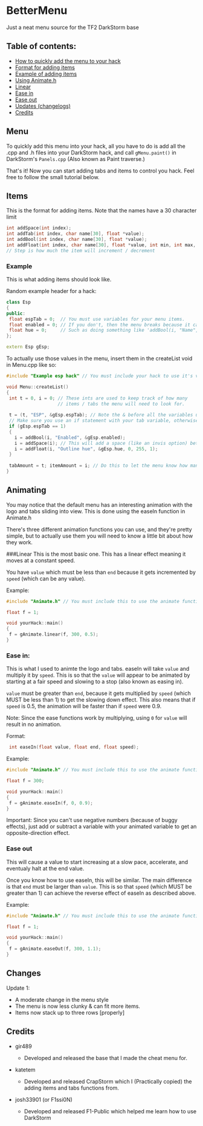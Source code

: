 # BetterMenu
Just a neat menu source for the TF2 DarkStorm base

## Table of contents:
- [How to quickly add the menu to your hack](#menu)
- [Format for adding items](#items)
 - [Example of adding items](#example)
- [Using Animate.h](#animating)
 - [Linear](#linear)
 - [Ease in](#ease-in)
 - [Ease out](#ease-out)
- [Updates (changelogs)](#changes)
- [Credits](#credits)
 
## Menu
To quickly add this menu into your hack, all you have to do is add all the .cpp and .h files into your DarkStorm hack, and call `gMenu.paint()` in DarkStorm's `Panels.cpp` (Also known as Paint traverse.)

That's it! Now you can start adding tabs and items to control you hack. Feel free to follow the small tutorial below.

## Items
This is the format for adding items. Note that the names have a 30 character limit

 ```cpp
 int addSpace(int index);
 int addTab(int index, char name[30], float *value);
 int addBool(int index, char name[30], float *value);
 int addFloat(int index, char name[30], float *value, int min, int max, int step);
 // Step is how much the item will increment / decrement
 ```

### Example
This is what adding items should look like.
 
 Random example header for a hack:
 ```cpp
 class Esp
 {
 public:
  float espTab = 0;  // You must use variables for your menu items.
  float enabled = 0; // If you don't, then the menu breaks because it can't control the values
  float hue = 0;     // Such as doing something like 'addBool(i, "Name", false)'
 };
 
 extern Esp gEsp;
 ```
 
 To actually use those values in the menu, insert them in the createList void in Menu.cpp like so:
 ```cpp
 #include "Example esp hack" // You must include your hack to use it's variables
 
 void Menu::createList()
 {
  int t = 0, i = 0; // These ints are used to keep track of how many
                    // items / tabs the menu will need to look for.
  
  t = (t, "ESP", &gEsp.espTab); // Note the & before all the variables used
  // Make sure you use an if statement with your tab variable, otherwise items will appear regardless of the tab
  if (gEsp.espTab == 1)
  {
    i = addBool(i, "Enabled", &gEsp.enabled);
    i = addSpace(i); // This will add a space (like an invis option) between these items
    i = addFloat(i, "Outline hue", &gEsp.hue, 0, 255, 1);
  }
  
  tabAmount = t; itemAmount = i; // Do this to let the menu know how many items to look for
 }
 ```
## Animating
You may notice that the default menu has an interesting animation with the logo and tabs sliding into view. This is done using the easeIn function in Animate.h

There's three different animation functions you can use, and they're pretty simple, but to actually use them you will need to know a little bit about how they work.

###Linear
This is the most basic one. This has a linear effect meaning it moves at a constant speed.

You have `value` which must be less than `end` because it gets incremented by `speed` (which can be any value).

Example:
```cpp
#include "Animate.h" // You must include this to use the animate functions

float f = 1;

void yourHack::main()
{
 f = gAnimate.linear(f, 300, 0.5);
}
```

### Ease in:
This is what I used to animte the logo and tabs. easeIn will take `value` and multiply it by `speed`. This is so that the `value` will appear to be animated by starting at a fair speed and slowing to a stop (also known as easing in).

`value` must be greater than `end`, because it gets multiplied by `speed` (which MUST be less than 1) to get the slowing down effect.
This also means that if `speed` is 0.5, the animation will be faster than if `speed` were 0.9.

Note: Since the ease functions work by multiplying, using `0` for `value` will result in no animation.

Format:
```cpp
 int easeIn(float value, float end, float speed);
```

Example:
```cpp
#include "Animate.h" // You must include this to use the animate functions

float f = 300;

void yourHack::main()
{
 f = gAnimate.easeIn(f, 0, 0.9);
}
```

Important: Since you can't use negative numbers (because of buggy effects), just add or subtract a variable with your animated variable to get an opposite-direction effect.

### Ease out
This will cause a value to start increasing at a slow pace, accelerate, and eventualy halt at the end value.

Once you know how to use easeIn, this will be similar. The main difference is that `end` must be larger than `value`. This is so that `speed` (which MUST be greater than 1) can achieve the reverse effect of easeIn as described above.

Example:
```cpp
#include "Animate.h" // You must include this to use the animate functions

float f = 1;

void yourHack::main()
{
 f = gAnimate.easeOut(f, 300, 1.1);
}
```

## Changes

Update 1:
 - A moderate change in the menu style
 - The menu is now less clunky & can fit more items.
 - Items now stack up to three rows [properly]

## Credits

* gir489
  - Developed and released the base that I made the cheat menu for.
 
* katetem
  - Developed and released CrapStorm which I (Practically copied) the adding items and tabs functions from.
   
* josh33901 (or F1ssi0N)
  - Developed and released F1-Public which helped me learn how to use DarkStorm
